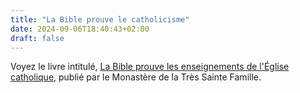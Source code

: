 ```yaml
---
title: "La Bible prouve le catholicisme"
date: 2024-09-06T18:40:43+02:00
draft: false
---
```




Voyez le livre intitulé, [La Bible prouve les enseignements de l'Église catholique](https://www.vaticancatholique.com/bible-eglise-catholique/), publié par le Monastère de la Très Sainte Famille.

